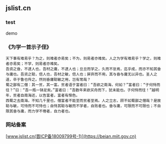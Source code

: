 ## jslist.cn
### test
demo
### 《为学一首示子侄》

```
天下事有难易乎？为之，则难者亦易矣；不为，则易者亦难矣。人之为学有难易乎？学之，则难者亦易矣；不学，则易者亦难矣。
吾资之昏，不逮人也，吾材之庸，不逮人也；旦旦而学之，久而不怠焉，迄乎成，而亦不知其昏与庸也。吾资之聪，倍人也，吾材之敏，倍人也；屏弃而不用，其与昏与庸无以异也。圣人之道，卒于鲁也传之。然则昏庸聪敏之用，岂有常哉？
蜀之鄙有二僧：其一贫，其一富。贫者语于富者曰：“吾欲之南海，何如？”富者曰：“子何恃而往？”曰：“吾一瓶一钵足矣。”富者曰：“吾数年来欲买舟而下，犹未能也。子何恃而往！”越明年，贫者自南海还，以告富者，富者有惭色。
西蜀之去南海，不知几千里也，僧富者不能至而贫者至焉。人之立志，顾不如蜀鄙之僧哉？是故聪与敏，可恃而不可恃也；自恃其聪与敏而不学者，自败者也。昏与庸，可限而不可限也；不自限其昏与庸，而力学不倦者，自力者也。
```

### 网站备案

[www.jslist.cn(晋ICP备18009799号-1)](https://beian.miit.gov.cn)
